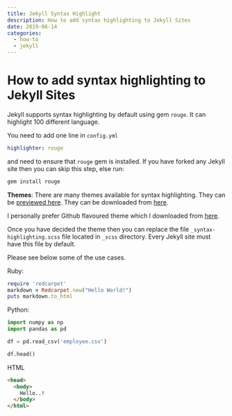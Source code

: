 ```yaml
---
title: Jekyll Syntax Highlight
description: How to add syntax highlighting to Jekyll Sites
date: 2019-06-14
categories:
  - how-to
  - jekyll
---
```


# How to add syntax highlighting to Jekyll Sites

Jekyll supports syntax highlighting by default using gem `rouge`. It can highlight 100 different language.

You need to add one line in `config.yml`

```yml
highlighter: rouge
```

and need to ensure that `rouge` gem is installed. If you have forked any Jekyll site then you can skip this step, else run:

```bash
gem install rouge
```

**Themes**: There are many themes available for syntax highlighting. They can be [previewed here](http://richleland.github.io/pygments-css/). They can be downloaded from [here](https://github.com/richleland/pygments-css).

I personally prefer Github flavoured theme which I downloaded from [here](https://raw.githubusercontent.com/PhilipTrauner/pygments-github-css/master/github.css).

Once you have decided the theme then you can replace the file `_syntax-highlighting.scss` file located in `_scss` directory. Every Jekyll site must have this file by default.

Please see below some of the use cases.

Ruby:

```ruby
require 'redcarpet'
markdown = Redcarpet.new("Hello World!")
puts markdown.to_html
```

Python:

```python
import numpy as np
import pandas as pd

df = pd.read_csv('employee.csv')

df.head()
```

HTML

```html
<head>
  <body>
    Hello..!
  </body>
</html>
```

